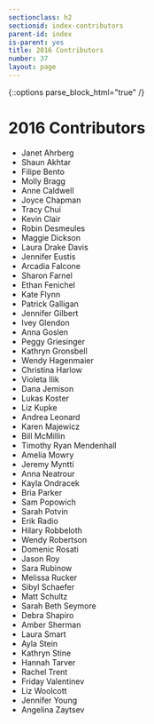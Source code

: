 ```yaml
---
sectionclass: h2
sectionid: index-contributors
parent-id: index
is-parent: yes
title: 2016 Contributors
number: 37
layout: page
---
```


   {::options parse_block_html="true" /}

# 2016 Contributors

   - Janet Ahrberg
   - Shaun Akhtar
   - Filipe Bento
   - Molly Bragg
   - Anne Caldwell
   - Joyce Chapman
   - Tracy Chui
   - Kevin Clair
   - Robin Desmeules
   - Maggie Dickson
   - Laura Drake Davis
   - Jennifer Eustis
   - Arcadia Falcone
   - Sharon Farnel
   - Ethan Fenichel
   - Kate Flynn
   - Patrick Galligan
   - Jennifer Gilbert
   - Ivey Glendon
   - Anna Goslen
   - Peggy Griesinger
   - Kathryn Gronsbell
   - Wendy Hagenmaier
   - Christina Harlow
   - Violeta Ilik
   - Dana Jemison
   - Lukas Koster
   - Liz Kupke
   - Andrea Leonard
   - Karen Majewicz
   - Bill McMillin
   - Timothy Ryan Mendenhall
   - Amelia Mowry
   - Jeremy Myntti
   - Anna Neatrour
   - Kayla Ondracek
   - Bria Parker
   - Sam Popowich
   - Sarah Potvin
   - Erik Radio
   - Hilary Robbeloth
   - Wendy Robertson
   - Domenic Rosati
   - Jason Roy
   - Sara Rubinow
   - Melissa Rucker
   - Sibyl Schaefer
   - Matt Schultz
   - Sarah Beth Seymore
   - Debra Shapiro
   - Amber Sherman
   - Laura Smart
   - Ayla Stein
   - Kathryn Stine
   - Hannah Tarver
   - Rachel Trent
   - Friday Valentinev
   - Liz Woolcott
   - Jennifer Young
   - Angelina Zaytsev